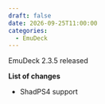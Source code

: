 ```yaml
---
draft: false
date: 2026-09-25T11:00:00
categories:
  - EmuDeck
---
```


EmuDeck 2.3.5 released

**List of changes**

- ShadPS4 support
